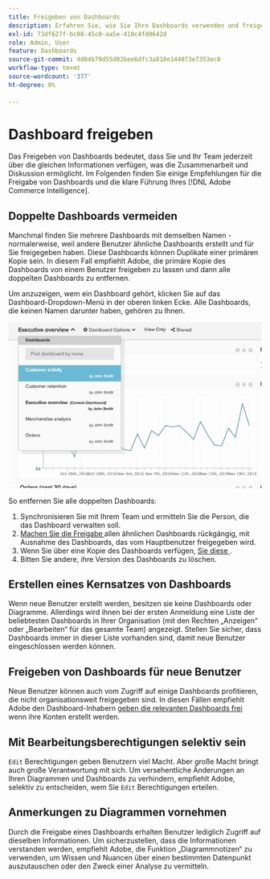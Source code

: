 ```yaml
---
title: Freigeben von Dashboards
description: Erfahren Sie, wie Sie Ihre Dashboards verwenden und freigeben können.
exl-id: 73df627f-bc08-45c0-aa5e-410c4fd0642d
role: Admin, User
feature: Dashboards
source-git-commit: 4d04b79d55d02bee6dfc3a810e144073e7353ec0
workflow-type: tm+mt
source-wordcount: '377'
ht-degree: 0%

---
```


# Dashboard freigeben

Das Freigeben von Dashboards bedeutet, dass Sie und Ihr Team jederzeit über die gleichen Informationen verfügen, was die Zusammenarbeit und Diskussion ermöglicht. Im Folgenden finden Sie einige Empfehlungen für die Freigabe von Dashboards und die klare Führung Ihres [!DNL Adobe Commerce Intelligence].

## Doppelte Dashboards vermeiden

Manchmal finden Sie mehrere Dashboards mit demselben Namen - normalerweise, weil andere Benutzer ähnliche Dashboards erstellt und für Sie freigegeben haben. Diese Dashboards können Duplikate einer primären Kopie sein. In diesem Fall empfiehlt Adobe, die primäre Kopie des Dashboards von einem Benutzer freigeben zu lassen und dann alle doppelten Dashboards zu entfernen.

Um anzuzeigen, wem ein Dashboard gehört, klicken Sie auf das Dashboard-Dropdown-Menü in der oberen linken Ecke. Alle Dashboards, die keinen Namen darunter haben, gehören zu Ihnen.

![Dashboard-Eigentümerindikator mit Erstellern und Berechtigungen](../../mbi/assets/Dash_ownership.png)

So entfernen Sie alle doppelten Dashboards:

1. Synchronisieren Sie mit Ihrem Team und ermitteln Sie die Person, die das Dashboard verwalten soll.
1. [Machen Sie die Freigabe ](../data-user/dashboards/leave-dashboard.md) allen ähnlichen Dashboards rückgängig, mit Ausnahme des Dashboards, das vom Hauptbenutzer freigegeben wird.
1. Wenn Sie über eine Kopie des Dashboards verfügen, [ Sie diese ](../data-user/dashboards/deleting-dashboard.md).
1. Bitten Sie andere, ihre Version des Dashboards zu löschen.

## Erstellen eines Kernsatzes von Dashboards

Wenn neue Benutzer erstellt werden, besitzen sie keine Dashboards oder Diagramme. Allerdings wird ihnen bei der ersten Anmeldung eine Liste der beliebtesten Dashboards in Ihrer Organisation (mit den Rechten „Anzeigen“ oder „Bearbeiten“ für das gesamte Team) angezeigt. Stellen Sie sicher, dass Dashboards immer in dieser Liste vorhanden sind, damit neue Benutzer eingeschlossen werden können.

## Freigeben von Dashboards für neue Benutzer

Neue Benutzer können auch vom Zugriff auf einige Dashboards profitieren, die nicht organisationsweit freigegeben sind. In diesen Fällen empfiehlt Adobe den Dashboard-Inhabern [geben die relevanten Dashboards frei](../data-user/dashboards/share-dashboard-with-users.md) wenn ihre Konten erstellt werden.

## Mit Bearbeitungsberechtigungen selektiv sein

`Edit` Berechtigungen geben Benutzern viel Macht. Aber große Macht bringt auch große Verantwortung mit sich. Um versehentliche Änderungen an Ihren Diagrammen und Dashboards zu verhindern, empfiehlt Adobe, selektiv zu entscheiden, wem Sie `Edit` Berechtigungen erteilen.

## Anmerkungen zu Diagrammen vornehmen

Durch die Freigabe eines Dashboards erhalten Benutzer lediglich Zugriff auf dieselben Informationen. Um sicherzustellen, dass die Informationen verstanden werden, empfiehlt Adobe, die Funktion „Diagrammnotizen“ zu verwenden, um Wissen und Nuancen über einen bestimmten Datenpunkt auszutauschen oder den Zweck einer Analyse zu vermitteln.
